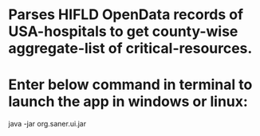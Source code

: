 # Parses HIFLD OpenData records of USA-hospitals to get county-wise aggregate-list of critical-resources.
# Enter below command in terminal to launch the app in windows or linux:
java -jar org.saner.ui.jar
